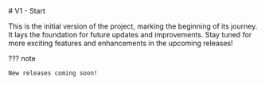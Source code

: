 <head>
    <meta name="description" content="Changelogs V1">
</head>
# V1 - Start

This is the initial version of the project, marking the beginning of its journey. It lays the foundation for future updates and improvements. Stay tuned for more exciting features and enhancements in the upcoming releases!

??? note

    New releases coming soon!


<script src="https://giscus.app/client.js"
        data-repo="my-sha/docs"
        data-repo-id="R_kgDOOBv1Hw"
        data-category="General"
        data-category-id="DIC_kwDOOBv1H84CnevE"
        data-mapping="pathname"
        data-strict="0"
        data-reactions-enabled="1"
        data-emit-metadata="0"
        data-input-position="bottom"
        data-theme="light"
        data-lang="en"
        crossorigin="anonymous"
        async>
</script>
